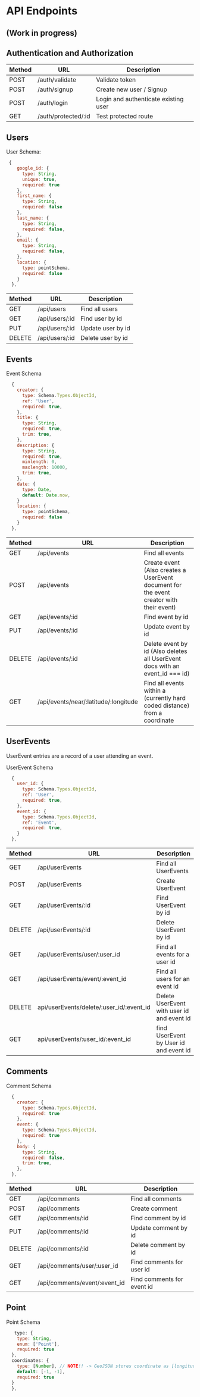 # API Endpoints

## (Work in progress)

## Authentication and Authorization

| Method | URL | Description |
| ---    | --- | ---         |
POST  | /auth/validate     | Validate token
POST  | /auth/signup | Create new user / Signup
POST  | /auth/login | Login and authenticate existing user
GET | /auth/protected/:id | Test protected route

## Users

User Schema: 
```javascript
 {
    google_id: {
      type: String,
      unique: true,
      required: true
    },
    first_name: {
      type: String,
      required: false
    },
    last_name: {
      type: String,
      required: false,
    },
    email: {
      type: String,
      required: false,
    },
    location: {
      type: pointSchema,
      required: false
    }
  },
```

| Method | URL | Description |
| ---    | --- | ---         |
GET  | /api/users     | Find all users
GET  | /api/users/:id | Find user by id
PUT  | /api/users/:id | Update user by id
DELETE | /api/users/:id | Delete user by id


## Events

Event Schema
```javascript
  {
    creator: {
      type: Schema.Types.ObjectId,
      ref: 'User',
      required: true,
    },
    title: {
      type: String,
      required: true,
      trim: true,
    },
    description: {
      type: String,
      required: true,
      minlength: 0,
      maxlength: 10000,
      trim: true,
    },
    date: {
      type: Date,
      default: Date.now,
    }
    location: { 
      type: pointSchema,
      required: false
    }
  },
  ```
| Method | URL | Description |
| ---    | --- | ---         |
GET  | /api/events     | Find all events
POST | /api/events     | Create event (Also creates a UserEvent document for the event creator with their event)
GET  | /api/events/:id | Find event by id
PUT  | /api/events/:id | Update event by id
DELETE  | /api/events/:id | Delete event by id (Also deletes all UserEvent docs with an event_id === id)
GET | /api/events/near/:latitude/:longitude | Find all events within a (currently hard coded distance) from a coordinate

## UserEvents
UserEvent entries are a record of a user attending an event.

UserEvent Schema
```javascript
  {
    user_id: {
      type: Schema.Types.ObjectId,
      ref: 'User',
      required: true,
    },
    event_id: {
      type: Schema.Types.ObjectId,
      ref: 'Event',
      required: true,
    }
  },
```

| Method | URL | Description |
| ---    | --- | ---         |
GET  | /api/userEvents     | Find all UserEvents
POST | /api/userEvents     | Create UserEvent
GET  | /api/userEvents/:id     | Find UserEvent by id
DELETE  | /api/userEvents/:id     | Delete UserEvent by id
GET  | /api/userEvents/user/:user_id | Find all events for a user id
GET  | /api/userEvents/event/:event_id | Find all users for an event id
DELETE | api/userEvents/delete/:user_id/:event_id | Delete UserEvent with user id and event id
GET | api/userEvents/:user_id/:event_id | find UserEvent by User id and event id

## Comments

Comment Schema
```javascript
  {
    creator: {
      type: Schema.Types.ObjectId,
      required: true
    },
    event: {
      type: Schema.Types.ObjectId,
      required: true
    },
    body: {
      type: String,
      required: false,
      trim: true,
    },
  },
  ```
| Method | URL | Description |
| ---    | --- | ---         |
GET  | /api/comments     | Find all comments
POST | /api/comments     | Create comment
GET  | /api/comments/:id | Find comment by id
PUT  | /api/comments/:id | Update comment by id
DELETE  | /api/comments/:id | Delete comment by id
GET  | /api/comments/user/:user_id | Find comments for user id
GET  | /api/comments/event/:event_id | Find comments for event id

## Point
Point Schema
```javascript
   type: {
    type: String,
    enum: ['Point'],
    required: true
  },
  coordinates: {
    type: [Number], // NOTE!! -> GeoJSON stores coordinate as [longitude, latitude]
    default: [-1, -1],
    required: true
  }
  },
  ```